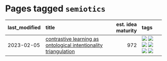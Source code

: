 # Pages tagged `semiotics`

|last_modified|title|est. idea maturity|tags
|:---|:---|---:|:---|
|2023-02-05|[contrastive learning as ontological intentionality triangulation](../contrastive_learning_as_ontological_intentionality_triangulation.md)|972|[![](https://img.shields.io/badge/tag-meta-96f021)](../tags/meta.md) [![](https://img.shields.io/badge/tag-philosophy-f1c85)](../tags/philosophy.md) [![](https://img.shields.io/badge/tag-semiotics-2229ca)](../tags/semiotics.md) [![](https://img.shields.io/badge/tag-synesthesia-3b815)](../tags/synesthesia.md) [![](https://img.shields.io/badge/tag-theory-3b18a)](../tags/theory.md) [![](https://img.shields.io/badge/tag-wip-4bcfd8)](../tags/wip.md)|